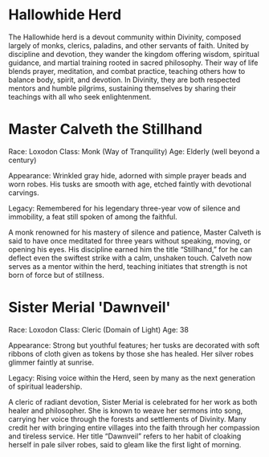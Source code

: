 # Hallowhide Herd

The Hallowhide herd is a devout community within Divinity, composed largely of monks, clerics, paladins, and other servants of faith. United by discipline and devotion, they wander the kingdom offering wisdom, spiritual guidance, and martial training rooted in sacred philosophy. Their way of life blends prayer, meditation, and combat practice, teaching others how to balance body, spirit, and devotion. In Divinity, they are both respected mentors and humble pilgrims, sustaining themselves by sharing their teachings with all who seek enlightenment.

# Master Calveth the Stillhand
Race: Loxodon
Class: Monk (Way of Tranquility)
Age: Elderly (well beyond a century)

Appearance: Wrinkled gray hide, adorned with simple prayer beads and worn robes. His tusks are smooth with age, etched faintly with devotional carvings.

Legacy: Remembered for his legendary three-year vow of silence and immobility, a feat still spoken of among the faithful.

A monk renowned for his mastery of silence and patience, Master Calveth is said to have once meditated for three years without speaking, moving, or opening his eyes. His discipline earned him the title “Stillhand,” for he can deflect even the swiftest strike with a calm, unshaken touch. Calveth now serves as a mentor within the herd, teaching initiates that strength is not born of force but of stillness.

# Sister Merial 'Dawnveil'
Race: Loxodon
Class: Cleric (Domain of Light)
Age: 38

Appearance: Strong but youthful features; her tusks are decorated with soft ribbons of cloth given as tokens by those she has healed. Her silver robes glimmer faintly at sunrise.

Legacy: Rising voice within the Herd, seen by many as the next generation of spiritual leadership.

A cleric of radiant devotion, Sister Merial is celebrated for her work as both healer and philosopher. She is known to weave her sermons into song, carrying her voice through the forests and settlements of Divinity. Many credit her with bringing entire villages into the faith through her compassion and tireless service. Her title “Dawnveil” refers to her habit of cloaking herself in pale silver robes, said to gleam like the first light of morning.